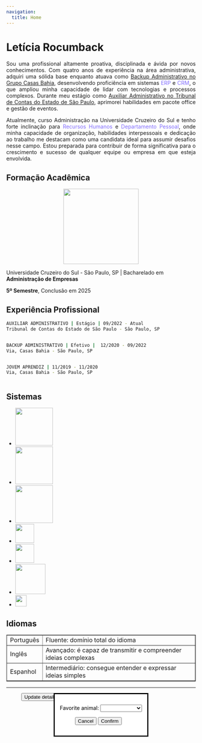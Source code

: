 ```yaml
---
navigation:
  title: Home
---
```


# Letícia Rocumback

<p style="text-align: justify;">Sou uma profissional altamente proativa, disciplinada e ávida por novos conhecimentos. Com quatro anos de experiência na área administrativa, adquiri uma sólida base enquanto atuava como <u>Backup Administrativo no Grupo Casas Bahia</u>, desenvolvendo proficiência em sistemas <span style="color: #836FFF;">ERP</span> e <span style="color: #836FFF;">CRM</span>, o que ampliou minha capacidade de lidar com tecnologias e processos complexos. Durante meu estágio como <u>Auxiliar Administrativo no Tribunal de Contas do Estado de São Paulo</u>, aprimorei habilidades em pacote office e gestão de eventos.</p> 

<p style="text-align: justify;">Atualmente, curso Administração na Universidade Cruzeiro do Sul e tenho forte inclinação para <span style="color: #836FFF;">Recursos Humanos</span> e <span style="color: #836FFF;">Departamento Pessoal</span>, onde minha capacidade de organização, habilidades interpessoais e dedicação ao trabalho me destacam como uma candidata ideal para assumir desafios nesse campo. Estou preparada para contribuir de forma significativa para o crescimento e sucesso de qualquer equipe ou empresa em que esteja envolvida.</p>


## Formação Acadêmica

<center>
	<img src="https://www.educabras.com/media/faculdades/image/UNICSUL.png" width="200">
</center>

Universidade Cruzeiro do Sul - São Paulo, SP | Bacharelado em <strong>Administração de Empresas</strong>

<strong>5º Semestre</strong>, Conclusão em 2025


## Experiência Profissional

<details style="display:block; cursor: pointer;">
  <summary style="list-style-type: none;">
	  
```bash
AUXILIAR ADMINISTRATIVO | Estágio | 09/2022 - Atual
Tribunal de Contas do Estado de São Paulo - São Paulo, SP
```
  </summary>

  <center>
    <img src="https://www.tce.sp.gov.br/sites/default/files/inline-images/Logotipo-TCESP-Oficial.png" width="100">
  </center>

  <p>Contribuir ativamente nas diversas atividades relacionadas à organização dos eventos e cursos promovidos pela Escola Paulista de Contas Públicas. Isso engloba a ampla participação na:</p>

  <ul>
    <li>Confecção de certificados</li>
    <li>Memorandos via <em>SEI</em></li>
    <li>Elaboração de programações de cursos e eventos</li>
    <li>Suporte aos palestrantes</li>
    <li>Formulação e envio de solicitações por e-mail</li>
    <li>Criação de planilhas para controle de fluxo de trabalho</li>
  </ul>
</details>

<details style="display:block; cursor: pointer;">
  <summary style="list-style-type: none;">
	  
```bash
BACKUP ADMINISTRATIVO | Efetivo |  12/2020 - 09/2022
Via, Casas Bahia - São Paulo, SP
``` 
  </summary>

  <center>
    <img src="https://logodownload.org/wp-content/uploads/2014/05/casas-bahia-logo-5-1.png" width="100">
  </center>

  <p>Assistência nas atividades administrativas diárias, abrangendo tanto questões relacionadas aos clientes quanto aos colaboradores. Isso inclui:</p>

  <ul>
    <li>Lançamento de dados em sistemas cadastrais</li>
    <li>Abertura de chamados via <em>ServiceNow</em></li>
    <li>Registro de atestados via <em>SOC</em></li>
    <li>Condução dos processos de admissão e homologação, garantindo que a documentação do <em>check-list</em> esteja em ordem</li>
    <li>Verificação da folha de ponto via <em>ADP Expert</em> e <em>AHGORA</em></li>
    <li>Manutenção da gestão de escala</em></li>	  
  </ul>
</details>


<details style="display:block; cursor: pointer;">
  <summary style="list-style-type: none;">
	  
```bash
JOVEM APRENDIZ | 11/2019 - 11/2020
Via, Casas Bahia - São Paulo, SP
``` 
  </summary>

  <center>
    <img src="https://logodownload.org/wp-content/uploads/2014/05/casas-bahia-logo-5-1.png" width="100">
  </center>

  <p>Atuando como jovem aprendiz adquiri habilidades, como:</p>

  <ul>
    <li>Atendimento ao cliente</li>
    <li>Verificação de cadastros</li>
    <li>Emissão de faturas</li>
    <li>Organização de documentos</li>
  </ul>
</details>


## Sistemas

- <img src="https://www.kreitiv.de/wp-content/uploads/2016/11/Microsoft-Office-365.png" width="100">

- <img src="https://logos-download.com/wp-content/uploads/2020/07/ServiceNow_Logo.png" width="100">
  
- <img src="https://contents.ahgora.com/hs-fs/hubfs/Logo_Ahgora-02.png?width=300&height=78&name=Logo_Ahgora-02.png" width="100">
  
- <img src="https://wowjohn.com/wp-content/uploads/2022/05/adp-logo-png-6-Transparent-Images-1024x467.png" width="50">
  
- <img src="https://labormed-sso.com.br/wp-content/uploads/2022/02/3.png" width="50">

- <img src="https://www.lucushost.com/blog/wp-content/uploads/2020/06/Moodle-Logo.png" width="80">
  
- <img src="https://www.tce.pe.gov.br/sei/img/layout/logo-sei-m.png" width="30">

  

## Idiomas

<table border="1">
	<tr>
		<td>Português</td>
		<td>Fluente: domínio total do idioma</td>
	</tr>
	<tr>
		<td>Inglês</td>
		<td>Avançado: é capaz de transmitir e compreender ideias complexas</td>
	</tr>
  <tr>
		<td>Espanhol</td>
		<td>Intermediário: consegue entender e expressar ideias simples</td>
	</tr>
</table>

---

<dialog open id="favDialog">
  <form method="dialog">
    <section>
      <p>
        <label for="favAnimal">Favorite animal:</label>
        <select id="favAnimal">
          <option></option>
          <option>Brine shrimp</option>
          <option>Red panda</option>
          <option>Spider monkey</option>
        </select>
      </p>
    </section>
    <menu>
      <button id="cancel" type="reset">Cancel</button>
      <button type="submit">Confirm</button>
    </menu>
  </form>
</dialog>

<menu>
  <button id="updateDetails">Update details</button>
</menu>
